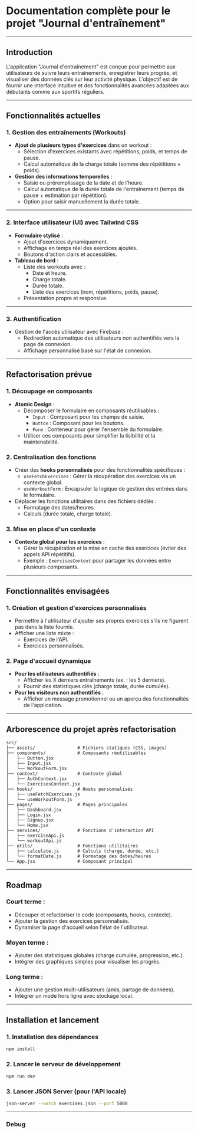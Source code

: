 # **Documentation complète pour le projet "Journal d'entraînement"**

---

## **Introduction**

L'application "Journal d'entraînement" est conçue pour permettre aux utilisateurs de suivre leurs entraînements, enregistrer leurs progrès, et visualiser des données clés sur leur activité physique. L'objectif est de fournir une interface intuitive et des fonctionnalités avancées adaptées aux débutants comme aux sportifs réguliers.

---

## **Fonctionnalités actuelles**

### **1. Gestion des entraînements (Workouts)**

- **Ajout de plusieurs types d'exercices** dans un workout :
  - Sélection d'exercices existants avec répétitions, poids, et temps de pause.
  - Calcul automatique de la charge totale (somme des répétitions × poids).
- **Gestion des informations temporelles** :
  - Saisie ou préremplissage de la date et de l'heure.
  - Calcul automatique de la durée totale de l'entraînement (temps de pause + estimation par répétition).
  - Option pour saisir manuellement la durée totale.

---

### **2. Interface utilisateur (UI) avec Tailwind CSS**

- **Formulaire stylisé** :
  - Ajout d'exercices dynamiquement.
  - Affichage en temps réel des exercices ajoutés.
  - Boutons d'action clairs et accessibles.
- **Tableau de bord** :
  - Liste des workouts avec :
    - Date et heure.
    - Charge totale.
    - Durée totale.
    - Liste des exercices (nom, répétitions, poids, pause).
  - Présentation propre et responsive.

---

### **3. Authentification**

- Gestion de l'accès utilisateur avec Firebase :
  - Redirection automatique des utilisateurs non authentifiés vers la page de connexion.
  - Affichage personnalisé basé sur l'état de connexion.

---

## **Refactorisation prévue**

### **1. Découpage en composants**

- **Atomic Design** :
  - Décomposer le formulaire en composants réutilisables :
    - `Input` : Composant pour les champs de saisie.
    - `Button` : Composant pour les boutons.
    - `Form` : Conteneur pour gérer l'ensemble du formulaire.
  - Utiliser ces composants pour simplifier la lisibilité et la maintenabilité.

### **2. Centralisation des fonctions**

- Créer des **hooks personnalisés** pour des fonctionnalités spécifiques :
  - `useFetchExercises` : Gérer la récupération des exercices via un contexte global.
  - `useWorkoutForm` : Encapsuler la logique de gestion des entrées dans le formulaire.
- Déplacer les fonctions utilitaires dans des fichiers dédiés :
  - Formatage des dates/heures.
  - Calculs (durée totale, charge totale).

### **3. Mise en place d'un contexte**

- **Contexte global pour les exercices** :
  - Gérer la récupération et la mise en cache des exercices (éviter des appels API répétitifs).
  - Exemple : `ExercisesContext` pour partager les données entre plusieurs composants.

---

## **Fonctionnalités envisagées**

### **1. Création et gestion d'exercices personnalisés**

- Permettre à l'utilisateur d'ajouter ses propres exercices s'ils ne figurent pas dans la liste fournie.
- Afficher une liste mixte :
  - Exercices de l'API.
  - Exercices personnalisés.

### **2. Page d'accueil dynamique**

- **Pour les utilisateurs authentifiés** :
  - Afficher les X derniers entraînements (ex. : les 5 derniers).
  - Fournir des statistiques clés (charge totale, durée cumulée).
- **Pour les visiteurs non authentifiés** :
  - Afficher un message promotionnel ou un aperçu des fonctionnalités de l'application.

---

## **Arborescence du projet après refactorisation**

```
src/
├── assets/                # Fichiers statiques (CSS, images)
├── components/            # Composants réutilisables
│   ├── Button.jsx
│   ├── Input.jsx
│   └── WorkoutForm.jsx
├── context/               # Contexte global
│   ├── AuthContext.jsx
│   └── ExercisesContext.jsx
├── hooks/                 # Hooks personnalisés
│   ├── useFetchExercises.js
│   └── useWorkoutForm.js
├── pages/                 # Pages principales
│   ├── Dashboard.jsx
│   ├── Login.jsx
│   ├── Signup.jsx
│   └── Home.jsx
├── services/              # Fonctions d'interaction API
│   ├── exerciseApi.js
│   └── workoutApi.js
├── utils/                 # Fonctions utilitaires
│   ├── calculate.js       # Calculs (charge, durée, etc.)
│   └── formatDate.js      # Formatage des dates/heures
└── App.jsx                # Composant principal
```

---

## **Roadmap**

### **Court terme :**

- Découper et refactoriser le code (composants, hooks, contexte).
- Ajouter la gestion des exercices personnalisés.
- Dynamiser la page d'accueil selon l'état de l'utilisateur.

### **Moyen terme :**

- Ajouter des statistiques globales (charge cumulée, progression, etc.).
- Intégrer des graphiques simples pour visualiser les progrès.

### **Long terme :**

- Ajouter une gestion multi-utilisateurs (amis, partage de données).
- Intégrer un mode hors ligne avec stockage local.

---

## **Installation et lancement**

### **1. Installation des dépendances**

```bash
npm install
```

### **2. Lancer le serveur de développement**

```bash
npm run dev
```

### **3. Lancer JSON Server (pour l'API locale)**

```bash
json-server --watch exercises.json --port 5000
```

---

### Debug
